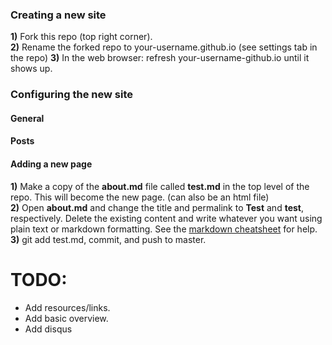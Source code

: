 
### Creating a new site
**1)** Fork this repo (top right corner).  
**2)** Rename the forked repo to your-username.github.io (see settings tab in the repo) 
**3)** In the web browser: refresh your-username-github.io until it shows up.   



### Configuring the new site

#### General


#### Posts


#### Adding a new page
**1)** Make a copy of the __about.md__ file called __test.md__ in the top level of the repo. This will become the new page. (can also be an html file)  
**2)** Open __about.md__ and change the title and permalink to __Test__ and __test__, respectively. Delete the existing content and write whatever you 
want using plain text or markdown formatting. See the [markdown cheatsheet](https://github.com/adam-p/markdown-here/wiki/Markdown-Cheatsheet) for help.  
**3)** git add test.md, commit, and push to master. 

   



# TODO:
* Add resources/links.
* Add basic overview.  
* Add disqus 
